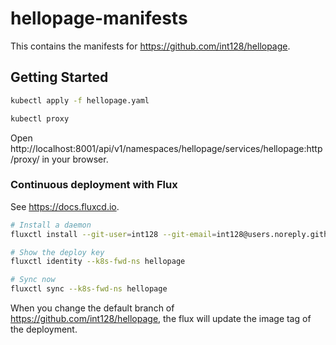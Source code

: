# hellopage-manifests

This contains the manifests for https://github.com/int128/hellopage.


## Getting Started

```sh
kubectl apply -f hellopage.yaml
```

```sh
kubectl proxy
```

Open http://localhost:8001/api/v1/namespaces/hellopage/services/hellopage:http/proxy/ in your browser.


### Continuous deployment with Flux

See https://docs.fluxcd.io.

```sh
# Install a daemon
fluxctl install --git-user=int128 --git-email=int128@users.noreply.github.com --git-url=git@github.com:int128/hellopage-manifests --namespace=hellopage | kubectl apply -f -

# Show the deploy key
fluxctl identity --k8s-fwd-ns hellopage

# Sync now
fluxctl sync --k8s-fwd-ns hellopage
```

When you change the default branch of https://github.com/int128/hellopage,
the flux will update the image tag of the deployment.
